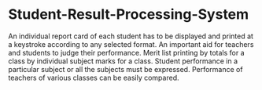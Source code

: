 # Student-Result-Processing-System
An individual report card of each student has to be displayed and printed at a keystroke according to any selected format. An important aid for teachers and students to judge their performance. Merit list printing by totals for a class by individual subject marks for a class. Student performance in a particular subject or all the subjects must be expressed. Performance of teachers of various classes can be easily compared.
